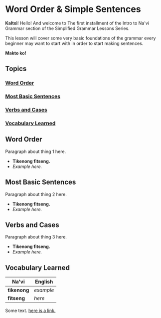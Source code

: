 # Word Order & Simple Sentences

**Kaltxì**! Hello! And welcome to The first installment of the Intro to Na'vi Grammar section of the Simplified Grammar Lessons Series.

This lesson will cover some very basic foundations of the grammar every beginner may want to start with in order to start making sentences.

**Makto ko!**

## Topics

### [Word Order](#1)

### [Most Basic Sentences](#2)

### [Verbs and Cases](#3)

### [Vocabulary Learned](#v)

<span id="1">
</span>

## Word Order

Paragraph about thing 1 here.

- **Tìkenong fìtseng.**
- _Example here._

<span id="2">
</span>

## Most Basic Sentences

Paragraph about thing 2 here.

- **Tìkenong fìtseng.**
- _Example here._

<span id="3">
</span>

## Verbs and Cases

Paragraph about thing 3 here.

- **Tìkenong fìtseng.**
- _Example here._

<span id="v">
</span>

## Vocabulary Learned

Na'vi        | English
------------ | ---------
**tìkenong** | _example_
**fìtseng**  | _here_

Some text. [here is a link.](https://github.com/adam-p/markdown-here/wiki/Markdown-Cheatsheet)

